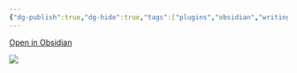 ```yaml
---
{"dg-publish":true,"dg-hide":true,"tags":["plugins","obsidian","writing"],"permalink":"/du-an/obsidian/style-settings/","hide":true,"dgPassFrontmatter":true}
---
```



[Open in Obsidian](obsidian://show-plugin?id=obsidian-style-settings)

![](https://i.imgur.com/aAloToC.png)